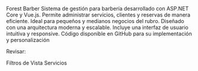 Forest Barber
Sistema de gestión para barbería desarrollado con ASP.NET Core y Vue.js. Permite administrar servicios, clientes y reservas de manera eficiente. Ideal para pequeños y medianos negocios del rubro. Diseñado con una arquitectura moderna y escalable. Incluye una interfaz de usuario intuitiva y responsive. Código disponible en GitHub para su implementación y personalización




Revisar:

Filtros de Vista Servicios